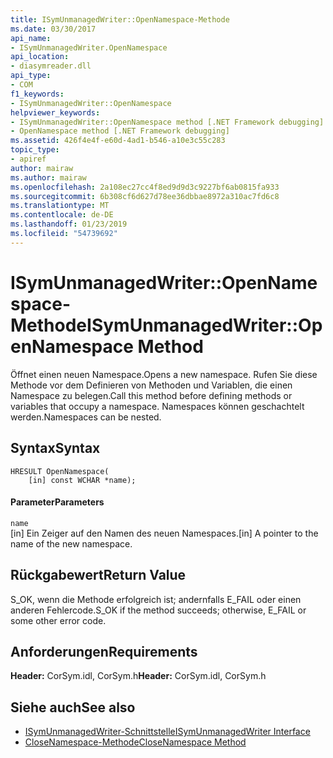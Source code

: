```yaml
---
title: ISymUnmanagedWriter::OpenNamespace-Methode
ms.date: 03/30/2017
api_name:
- ISymUnmanagedWriter.OpenNamespace
api_location:
- diasymreader.dll
api_type:
- COM
f1_keywords:
- ISymUnmanagedWriter::OpenNamespace
helpviewer_keywords:
- ISymUnmanagedWriter::OpenNamespace method [.NET Framework debugging]
- OpenNamespace method [.NET Framework debugging]
ms.assetid: 426f4e4f-e60d-4ad1-b546-a10e3c55c283
topic_type:
- apiref
author: mairaw
ms.author: mairaw
ms.openlocfilehash: 2a108ec27cc4f8ed9d9d3c9227bf6ab0815fa933
ms.sourcegitcommit: 6b308cf6d627d78ee36dbbae8972a310ac7fd6c8
ms.translationtype: MT
ms.contentlocale: de-DE
ms.lasthandoff: 01/23/2019
ms.locfileid: "54739692"
---
```

# <a name="isymunmanagedwriteropennamespace-method"></a><span data-ttu-id="4511e-102">ISymUnmanagedWriter::OpenNamespace-Methode</span><span class="sxs-lookup"><span data-stu-id="4511e-102">ISymUnmanagedWriter::OpenNamespace Method</span></span>
<span data-ttu-id="4511e-103">Öffnet einen neuen Namespace.</span><span class="sxs-lookup"><span data-stu-id="4511e-103">Opens a new namespace.</span></span> <span data-ttu-id="4511e-104">Rufen Sie diese Methode vor dem Definieren von Methoden und Variablen, die einen Namespace zu belegen.</span><span class="sxs-lookup"><span data-stu-id="4511e-104">Call this method before defining methods or variables that occupy a namespace.</span></span> <span data-ttu-id="4511e-105">Namespaces können geschachtelt werden.</span><span class="sxs-lookup"><span data-stu-id="4511e-105">Namespaces can be nested.</span></span>  
  
## <a name="syntax"></a><span data-ttu-id="4511e-106">Syntax</span><span class="sxs-lookup"><span data-stu-id="4511e-106">Syntax</span></span>  
  
```  
HRESULT OpenNamespace(  
    [in] const WCHAR *name);  
```  
  
#### <a name="parameters"></a><span data-ttu-id="4511e-107">Parameter</span><span class="sxs-lookup"><span data-stu-id="4511e-107">Parameters</span></span>  
 `name`  
 <span data-ttu-id="4511e-108">[in] Ein Zeiger auf den Namen des neuen Namespaces.</span><span class="sxs-lookup"><span data-stu-id="4511e-108">[in] A pointer to the name of the new namespace.</span></span>  
  
## <a name="return-value"></a><span data-ttu-id="4511e-109">Rückgabewert</span><span class="sxs-lookup"><span data-stu-id="4511e-109">Return Value</span></span>  
 <span data-ttu-id="4511e-110">S_OK, wenn die Methode erfolgreich ist; andernfalls E_FAIL oder einen anderen Fehlercode.</span><span class="sxs-lookup"><span data-stu-id="4511e-110">S_OK if the method succeeds; otherwise, E_FAIL or some other error code.</span></span>  
  
## <a name="requirements"></a><span data-ttu-id="4511e-111">Anforderungen</span><span class="sxs-lookup"><span data-stu-id="4511e-111">Requirements</span></span>  
 <span data-ttu-id="4511e-112">**Header:** CorSym.idl, CorSym.h</span><span class="sxs-lookup"><span data-stu-id="4511e-112">**Header:** CorSym.idl, CorSym.h</span></span>  
  
## <a name="see-also"></a><span data-ttu-id="4511e-113">Siehe auch</span><span class="sxs-lookup"><span data-stu-id="4511e-113">See also</span></span>
- [<span data-ttu-id="4511e-114">ISymUnmanagedWriter-Schnittstelle</span><span class="sxs-lookup"><span data-stu-id="4511e-114">ISymUnmanagedWriter Interface</span></span>](../../../../docs/framework/unmanaged-api/diagnostics/isymunmanagedwriter-interface.md)
- [<span data-ttu-id="4511e-115">CloseNamespace-Methode</span><span class="sxs-lookup"><span data-stu-id="4511e-115">CloseNamespace Method</span></span>](../../../../docs/framework/unmanaged-api/diagnostics/isymunmanagedwriter-closenamespace-method.md)
